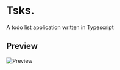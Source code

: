 # Tsks.

A todo list application written in Typescript

## Preview

![Preview](https://github.com/veeloo/Tsks/blob/main/preview/preview.gif)
